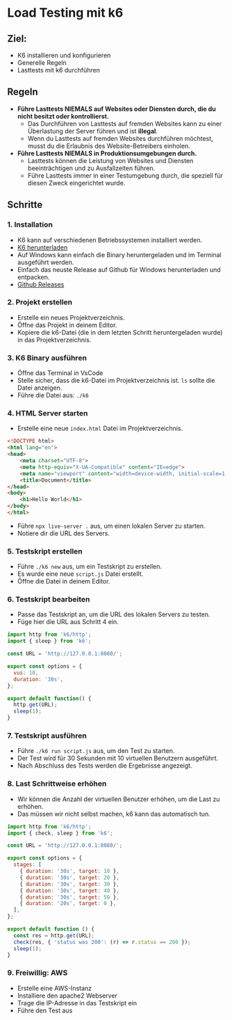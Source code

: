# Load Testing mit k6

## Ziel:

- K6 installieren und konfigurieren
- Generelle Regeln
- Lasttests mit k6 durchführen

## Regeln

- **Führe Lasttests NIEMALS auf Websites oder Diensten durch, die du nicht besitzt oder kontrollierst.**
  - Das Durchführen von Lasttests auf fremden Websites kann zu einer Überlastung der Server führen und ist **illegal**.
  - Wenn du Lasttests auf fremden Websites durchführen möchtest, musst du die Erlaubnis des Website-Betreibers einholen.
- **Führe Lasttests NIEMALS in Produktionsumgebungen durch.**
  - Lasttests können die Leistung von Websites und Diensten beeinträchtigen und zu Ausfallzeiten führen.
  - Führe Lasttests immer in einer Testumgebung durch, die speziell für diesen Zweck eingerichtet wurde.

## Schritte

### 1. Installation

- K6 kann auf verschiedenen Betriebssystemen installiert werden.
- [K6 herunterladen](https://grafana.com/docs/k6/latest/set-up/install-k6/)
- Auf Windows kann einfach die Binary heruntergeladen und im Terminal ausgeführt werden.
- Einfach das neuste Release auf Github für Windows herunterladen und entpacken.
- [Github Releases](https://github.com/grafana/k6/releases)

### 2. Projekt erstellen

- Erstelle ein neues Projektverzeichnis.
- Öffne das Projekt in deinem Editor.
- Kopiere die k6-Datei (die in dem letzten Schritt heruntergeladen wurde) in das Projektverzeichnis.

### 3. K6 Binary ausführen

- Öffne das Terminal in VsCode
- Stelle sicher, dass die k6-Datei im Projektverzeichnis ist. `ls` sollte die Datei anzeigen.
- Führe die Datei aus: `./k6`

### 4. HTML Server starten

- Erstelle eine neue `index.html` Datei im Projektverzeichnis.

```html
<!DOCTYPE html>
<html lang="en">
<head>
    <meta charset="UTF-8">
    <meta http-equiv="X-UA-Compatible" content="IE=edge">
    <meta name="viewport" content="width=device-width, initial-scale=1.0">
    <title>Document</title>
</head>
<body>
    <h1>Hello World</h1>
</body>
</html>
```
- Führe `npx live-server .` aus, um einen lokalen Server zu starten.
- Notiere dir die URL des Servers.

### 5. Testskript erstellen

- Führe `./k6 new` aus, um ein Testskript zu erstellen.
- Es wurde eine neue `script.js` Datei erstellt.
- Öffne die Datei in deinem Editor.

### 6. Testskript bearbeiten

- Passe das Testskript an, um die URL des lokalen Servers zu testen.
- Füge hier die URL aus Schritt 4 ein.

```javascript
import http from 'k6/http';
import { sleep } from 'k6';

const URL = 'http://127.0.0.1:8080/';

export const options = {
  vus: 10,
  duration: '30s',
};

export default function() {
  http.get(URL);
  sleep(1);
}
```

### 7. Testskript ausführen

- Führe `./k6 run script.js` aus, um den Test zu starten.
- Der Test wird für 30 Sekunden mit 10 virtuellen Benutzern ausgeführt.
- Nach Abschluss des Tests werden die Ergebnisse angezeigt.

### 8. Last Schrittweise erhöhen

- Wir können die Anzahl der virtuellen Benutzer erhöhen, um die Last zu erhöhen.
- Das müssen wir nicht selbst machen, k6 kann das automatisch tun.

```javascript
import http from 'k6/http';
import { check, sleep } from 'k6';

const URL = 'http://127.0.0.1:8080/';

export const options = {
  stages: [
    { duration: '30s', target: 10 },
    { duration: '30s', target: 20 },
    { duration: '30s', target: 30 },
    { duration: '30s', target: 40 },
    { duration: '30s', target: 50 },
    { duration: '20s', target: 0 },
  ],
};

export default function () {
  const res = http.get(URL);
  check(res, { 'status was 200': (r) => r.status == 200 });
  sleep(1);
}
```

### 9. Freiwillig: AWS

- Erstelle eine AWS-Instanz
- Installiere den apache2 Webserver
- Trage die IP-Adresse in das Testskript ein
- Führe den Test aus
